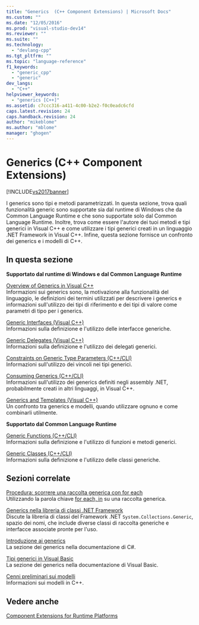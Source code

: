 ```yaml
---
title: "Generics  (C++ Component Extensions) | Microsoft Docs"
ms.custom: ""
ms.date: "12/05/2016"
ms.prod: "visual-studio-dev14"
ms.reviewer: ""
ms.suite: ""
ms.technology: 
  - "devlang-cpp"
ms.tgt_pltfrm: ""
ms.topic: "language-reference"
f1_keywords: 
  - "generic_cpp"
  - "generic"
dev_langs: 
  - "C++"
helpviewer_keywords: 
  - "generics [C++]"
ms.assetid: c7ccc316-a411-4c00-b2e2-f0c0eadc6cfd
caps.latest.revision: 24
caps.handback.revision: 24
author: "mikeblome"
ms.author: "mblome"
manager: "ghogen"
---
```

# Generics  (C++ Component Extensions)
[!INCLUDE[vs2017banner](../assembler/inline/includes/vs2017banner.md)]

I generics sono tipi e metodi parametrizzati.  In questa sezione, trova quali funzionalità generic sono supportate sia dal runtime di Windows che da Common Language Runtime e che sono supportate solo dal Common Language Runtime.  Inoltre, trova come essere l'autore dei tuoi metodi e tipi generici in Visual C\+\+ e come utilizzare i tipi generici creati in un linguaggio .NET Framework in Visual C\+\+.  Infine, questa sezione fornisce un confronto dei generics e i modelli di C\+\+.  
  
## In questa sezione  
 **Supportato dal runtime di Windows e dal Common Language Runtime**  
  
 [Overview of Generics in Visual C\+\+](../windows/overview-of-generics-in-visual-cpp.md)  
 Informazioni sui generics sono, la motivazione alla funzionalità del linguaggio, le definizioni dei termini utilizzati per descrivere i generics e informazioni sull'utilizzo dei tipi di riferimento e dei tipi di valore come parametri di tipo per i generics.  
  
 [Generic Interfaces \(Visual C\+\+\)](../windows/generic-interfaces-visual-cpp.md)  
 Informazioni sulla definizione e l'utilizzo delle interfacce generiche.  
  
 [Generic Delegates \(Visual C\+\+\)](../windows/generic-delegates-visual-cpp.md)  
 Informazioni sulla definizione e l'utilizzo dei delegati generici.  
  
 [Constraints on Generic Type Parameters \(C\+\+\/CLI\)](../windows/constraints-on-generic-type-parameters-cpp-cli.md)  
 Informazioni sull'utilizzo dei vincoli nei tipi generici.  
  
 [Consuming Generics \(C\+\+\/CLI\)](../windows/consuming-generics-cpp-cli.md)  
 Informazioni sull'utilizzo dei generics definiti negli assembly .NET, probabilmente creati in altri linguaggi, in Visual C\+\+.  
  
 [Generics and Templates \(Visual C\+\+\)](../windows/generics-and-templates-visual-cpp.md)  
 Un confronto tra generics e modelli, quando utilizzare ognuno e come combinarli utilmente.  
  
 **Supportato dal Common Language Runtime**  
  
 [Generic Functions \(C\+\+\/CLI\)](../windows/generic-functions-cpp-cli.md)  
 Informazioni sulla definizione e l'utilizzo di funzioni e metodi generici.  
  
 [Generic Classes \(C\+\+\/CLI\)](../windows/generic-classes-cpp-cli.md)  
 Informazioni sulla definizione e l'utilizzo delle classi generiche.  
  
## Sezioni correlate  
 [Procedura: scorrere una raccolta generica con for each](../dotnet/how-to-iterate-over-a-generic-collection-with-for-each.md)  
 Utilizzando la parola chiave [for each, in](../dotnet/for-each-in.md) su una raccolta generica.  
  
 [Generics nella libreria di classi .NET Framework](../Topic/Generics%20in%20the%20.NET%20Framework%20Class%20Library%20\(C%23%20Programming%20Guide\).md)  
 Discute la libreria di classi del Framework .NET `System.Collections.Generic`, spazio dei nomi, che include diverse classi di raccolta generiche e interfacce associate pronte per l'uso.  
  
 [Introduzione ai generics](../Topic/Introduction%20to%20Generics%20\(C%23%20Programming%20Guide\).md)  
 La sezione dei generics nella documentazione di C\#.  
  
 [Tipi generici in Visual Basic](../Topic/Generic%20Types%20in%20Visual%20Basic%20\(Visual%20Basic\).md)  
 La sezione dei generics nella documentazione di Visual Basic.  
  
 [Cenni preliminari sui modelli](../Topic/Templates%20Overview.md)  
 Informazioni sui modelli in C\+\+.  
  
## Vedere anche  
 [Component Extensions for Runtime Platforms](../windows/component-extensions-for-runtime-platforms.md)